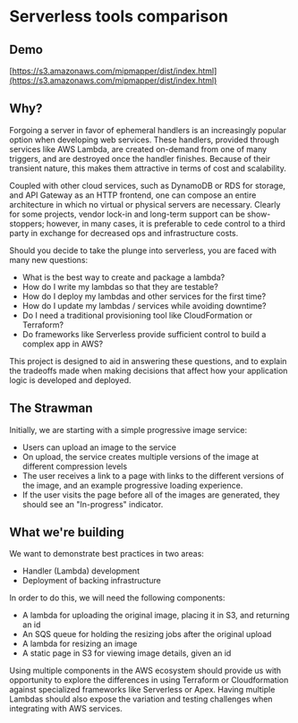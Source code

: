 # Serverless tools comparison

## Demo
[https://s3.amazonaws.com/mipmapper/dist/index.html](https://s3.amazonaws.com/mipmapper/dist/index.html)

## Why?

Forgoing a server in favor of ephemeral handlers is an increasingly popular option
when developing web services. These handlers, provided through services like AWS Lambda,
are created on-demand from one of many triggers, and are destroyed once the handler finishes.
Because of their transient nature, this makes them attractive in terms of cost and scalability.

Coupled with other cloud services, such as DynamoDB or RDS for storage, and API Gateway as
an HTTP frontend, one can compose an entire architecture in which no virtual or physical servers
are necessary. Clearly for some projects, vendor lock-in and long-term support
can be show-stoppers; however, in many cases, it is preferable to cede control to a
third party in exchange for decreased ops and infrastructure costs.

Should you decide to take the plunge into serverless, you are faced with
many new questions:

- What is the best way to create and package a lambda?
- How do I write my lambdas so that they are testable?
- How do I deploy my lambdas and other services for the first time?
- How do I update my lambdas / services while avoiding downtime?
- Do I need a traditional provisioning tool like CloudFormation or Terraform?
- Do frameworks like Serverless provide sufficient control to build a complex app in AWS?

This project is designed to aid in answering these questions, and to explain the tradeoffs
made when making decisions that affect how your application logic is developed and deployed.

## The Strawman

Initially, we are starting with a simple progressive image service:

- Users can upload an image to the service
- On upload, the service creates multiple versions of the image at different compression levels
- The user receives a link to a page with links to the different versions of the image,
and an example progressive loading experience.
- If the user visits the page before all of the images are generated, they should
see an "In-progress" indicator.

## What we're building

We want to demonstrate best practices in two areas:

- Handler (Lambda) development
- Deployment of backing infrastructure

In order to do this, we will need the following components:

- A lambda for uploading the original image, placing it in S3, and returning an id
- An SQS queue for holding the resizing jobs after the original upload
- A lambda for resizing an image
- A static page in S3 for viewing image details, given an id

Using multiple components in the AWS ecosystem should provide us with opportunity to explore the differences in using Terraform or Cloudformation against specialized frameworks like Serverless or Apex. Having multiple Lambdas should also expose the variation and testing challenges when integrating with AWS services.
